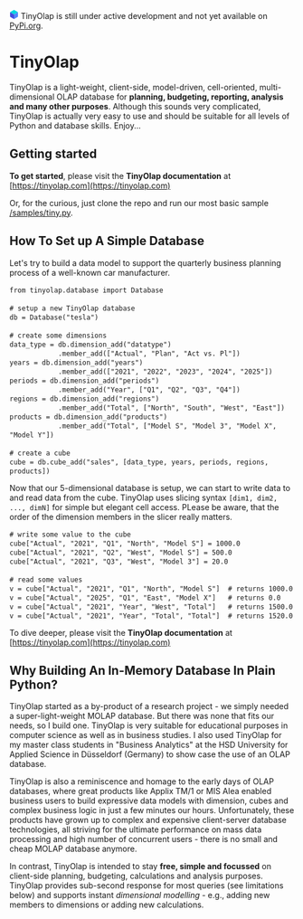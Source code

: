 ![TinyOlap logo](/doc/source/_logos/cube16.png)  TinyOlap is still under active development and not 
yet available on [PyPi.org](https://pypi.org).
# TinyOlap 

TinyOlap is a light-weight, client-side, model-driven, cell-oriented, multi-dimensional OLAP 
database for **planning, budgeting, reporting, analysis and many other purposes**. 
Although this sounds very complicated, TinyOlap is actually very easy to use and should 
be suitable for all levels of Python and database skills. Enjoy...

## Getting started
**To get started**, please visit the **TinyOlap documentation** at [https://tinyolap.com](https://tinyolap.com)

Or, for the curious, just clone the repo and run our most basic sample [/samples/tiny.py](https://github.com/Zeutschler/tinyolap/blob/main/samples/tiny.py).

## How To Set up A Simple Database
Let's try to build a data model to support the quarterly business planning process of a well-known car manufacturer.

    from tinyolap.database import Database

    # setup a new TinyOlap database
    db = Database("tesla")

    # create some dimensions 
    data_type = db.dimension_add("datatype")
                .member_add(["Actual", "Plan", "Act vs. Pl"])
    years = db.dimension_add("years")
                .member_add(["2021", "2022", "2023", "2024", "2025"])
    periods = db.dimension_add("periods")
                .member_add("Year", ["Q1", "Q2", "Q3", "Q4"])
    regions = db.dimension_add("regions")
                .member_add("Total", ["North", "South", "West", "East"])
    products = db.dimension_add("products")
                .member_add("Total", ["Model S", "Model 3", "Model X", "Model Y"])

    # create a cube
    cube = db.cube_add("sales", [data_type, years, periods, regions, products])

Now that our 5-dimensional database is setup, we can start to write data to and read data from the cube.
TinyOlap uses slicing syntax ``[dim1, dim2, ..., dimN]`` for simple but elegant cell access. PLease be aware,
that the order of the dimension members in the slicer really matters.

    # write some value to the cube
    cube["Actual", "2021", "Q1", "North", "Model S"] = 1000.0
    cube["Actual", "2021", "Q2", "West", "Model S"] = 500.0
    cube["Actual", "2021", "Q3", "West", "Model 3"] = 20.0

    # read some values
    v = cube["Actual", "2021", "Q1", "North", "Model S"]  # returns 1000.0
    v = cube["Actual", "2025", "Q1", "East", "Model X"]   # returns 0.0
    v = cube["Actual", "2021", "Year", "West", "Total"]   # returns 1500.0
    v = cube["Actual", "2021", "Year", "Total", "Total"]  # returns 1520.0

To dive deeper, please visit the **TinyOlap documentation** at [https://tinyolap.com](https://tinyolap.com)

## Why Building An In-Memory Database In Plain Python? 
TinyOlap started as a by-product of a research project - we simply needed a super-light-weight MOLAP database. 
But there was none that fits our needs, so I build one. TinyOlap is very suitable for educational purposes in computer 
science as well as in business studies. I also used TinyOlap for my master class students in "Business Analytics" 
at the HSD University for Applied Science in Düsseldorf (Germany) to show case the use of an OLAP database. 

TinyOlap is also a reminiscence and homage to the early days of OLAP databases, where great products like 
Applix TM/1 or MIS Alea enabled business users to build expressive data models with dimension, cubes and complex 
business logic in just a few minutes our hours. Unfortunately, these products have grown up to complex and 
expensive client-server database technologies, all striving for the ultimate performance on mass data 
processing and high number of concurrent users - there is no small and cheap MOLAP database anymore.

In contrast, TinyOlap is intended to stay **free, simple and focussed** on 
client-side planning, budgeting, calculations and analysis purposes. TinyOlap provides sub-second 
response for most queries (see limitations below) and supports instant 
*dimensional modelling* - e.g., adding new members to dimensions or adding new calculations.
